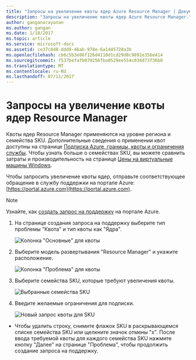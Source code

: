 ```yaml
---
title: "Запросы на увеличение квоты ядер Azure Resource Manager | Документация Майкрософт"
description: "Запросы на увеличение квоты ядер Azure Resource Manager."
author: ganganarayanan
ms.author: gangan
ms.date: 1/18/2017
ms.topic: article
ms.service: microsoft-docs
ms.assetid: ce37c848-ddd9-46ab-978e-6a1445728a3b
ms.openlocfilehash: cb6c5b3e86f126d4110d1cd29d8c9891e356e414
ms.sourcegitcommit: f537befafb079256fba0529ee554c034d73f36b0
ms.translationtype: MT
ms.contentlocale: ru-RU
ms.lasthandoff: 07/11/2017
---
```

# <a name="resource-manager-core-quota-increase-requests"></a>Запросы на увеличение квоты ядер Resource Manager

Квоты ядер Resource Manager применяются на уровне региона и семейства SKU.
Дополнительные сведения о применении квот доступны на странице [Подписка Azure, границы, квоты и ограничения службы](http://aka.ms/quotalimits).
Чтобы узнать больше о семействах SKU, вы можете сравнить затраты и производительность на странице [Цены на виртуальные машины Windows](http://aka.ms/pricingcompute).

Чтобы запросить увеличение квоты ядер, отправьте соответствующее обращение в службу поддержки на портале Azure: [https://portal.azure.com](https://portal.azure.com).

> [!NOTE]
> Узнайте, как [создать запрос на поддержку](https://docs.microsoft.com/azure/azure-supportability/how-to-create-azure-support-request) на портале Azure.

1. На странице создания запроса на поддержку выберите тип проблемы "Квота" и тип квоты как "Ядра".

    ![Колонка "Основные" для квоты](./media/resource-manager-core-quotas-request/Basics-blade.png)

2. Выберите модель развертывания "Resource Manager" и укажите расположение.

    ![Колонка "Проблема" для квоты](./media/resource-manager-core-quotas-request/Problem-step.png)

3. Выберите семейства SKU, которые требуют увеличения квоты.

    ![Выбранные семейства SKU](./media/resource-manager-core-quotas-request/SKU-selected.png)

4. Введите желаемые ограничения для подписки.

    ![Новый запрос квоты для SKU](./media/resource-manager-core-quotas-request/SKU-new-quota.png)

- Чтобы удалить строку, снимите флажок SKU в раскрывающемся списке семейства SKU или щелкните значок отмены "x".
После ввода требуемой квоты для каждого семейства SKU нажмите кнопку "Далее" на странице "Проблема", чтобы продолжить создание запроса на поддержку.

